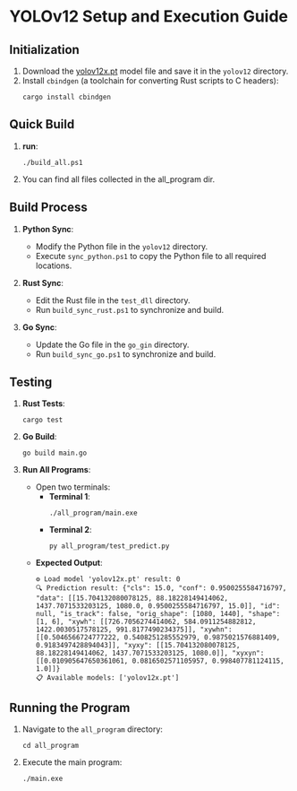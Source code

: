 # YOLOv12 Setup and Execution Guide

## Initialization

1. Download the [yolov12x.pt](https://github.com/sunsmarterjie/yolov12/releases/download/v1.0/yolov12x.pt) model file and save it in the `yolov12` directory.
2. Install `cbindgen` (a toolchain for converting Rust scripts to C headers):
   ```
   cargo install cbindgen
   ```

## Quick Build 
1. **run**:
    ```
    ./build_all.ps1
    ```
2. You can find all files collected in the all_program dir.

## Build Process

1. **Python Sync**:
   - Modify the Python file in the `yolov12` directory.
   - Execute `sync_python.ps1` to copy the Python file to all required locations.

2. **Rust Sync**:
   - Edit the Rust file in the `test_dll` directory.
   - Run `build_sync_rust.ps1` to synchronize and build.

3. **Go Sync**:
   - Update the Go file in the `go_gin` directory.
   - Run `build_sync_go.ps1` to synchronize and build.


## Testing

1. **Rust Tests**:
   ```
   cargo test
   ```

2. **Go Build**:
   ```
   go build main.go
   ```

3. **Run All Programs**:
   - Open two terminals:
     - **Terminal 1**:
       ```
       ./all_program/main.exe
       ```
     - **Terminal 2**:
       ```
       py all_program/test_predict.py
       ```
   - **Expected Output**:
     ```
     ⚙️ Load model 'yolov12x.pt' result: 0
     🔍 Prediction result: {"cls": 15.0, "conf": 0.9500255584716797, "data": [[15.704132080078125, 88.18228149414062, 1437.7071533203125, 1080.0, 0.9500255584716797, 15.0]], "id": null, "is_track": false, "orig_shape": [1080, 1440], "shape": [1, 6], "xywh": [[726.7056274414062, 584.0911254882812, 1422.0030517578125, 991.8177490234375]], "xywhn": [[0.5046566724777222, 0.5408251285552979, 0.9875021576881409, 0.9183497428894043]], "xyxy": [[15.704132080078125, 88.18228149414062, 1437.7071533203125, 1080.0]], "xyxyn": [[0.010905647650361061, 0.0816502571105957, 0.998407781124115, 1.0]]}
     📋 Available models: ['yolov12x.pt']
     ```

## Running the Program

1. Navigate to the `all_program` directory:
   ```
   cd all_program
   ```
2. Execute the main program:
   ```
   ./main.exe
   ```